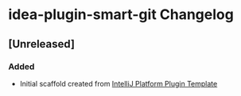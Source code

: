 <!-- Keep a Changelog guide -> https://keepachangelog.com -->

# idea-plugin-smart-git Changelog

## [Unreleased]
### Added
- Initial scaffold created from [IntelliJ Platform Plugin Template](https://github.com/JetBrains/intellij-platform-plugin-template)
